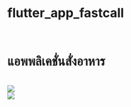 # flutter_app_fastcall
<br>
<h1>แอพพลิเคชั่นสั่งอาหาร</h1>
<br>
<img src="https://user-images.githubusercontent.com/89514693/139525389-2031a36b-db2f-4e9e-911d-482a37168413.png">
<br>
<img src="https://user-images.githubusercontent.com/89514693/139525390-cd3cf5a0-bdac-44de-82aa-9009e26348df.png">

